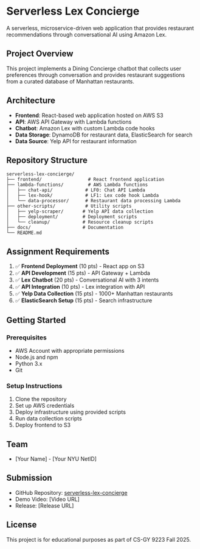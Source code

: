 # Serverless Lex Concierge

A serverless, microservice-driven web application that provides restaurant recommendations through conversational AI using Amazon Lex.

## Project Overview

This project implements a Dining Concierge chatbot that collects user preferences through conversation and provides restaurant suggestions from a curated database of Manhattan restaurants.

## Architecture

- **Frontend**: React-based web application hosted on AWS S3
- **API**: AWS API Gateway with Lambda functions
- **Chatbot**: Amazon Lex with custom Lambda code hooks
- **Data Storage**: DynamoDB for restaurant data, ElasticSearch for search
- **Data Source**: Yelp API for restaurant information

## Repository Structure

```
serverless-lex-concierge/
├── frontend/                 # React frontend application
├── lambda-functions/         # AWS Lambda functions
│   ├── chat-api/            # LF0: Chat API Lambda
│   ├── lex-hook/            # LF1: Lex code hook Lambda
│   └── data-processor/      # Restaurant data processing Lambda
├── other-scripts/           # Utility scripts
│   ├── yelp-scraper/       # Yelp API data collection
│   ├── deployment/         # Deployment scripts
│   └── cleanup/            # Resource cleanup scripts
├── docs/                   # Documentation
└── README.md
```

## Assignment Requirements

1. ✅ **Frontend Deployment** (10 pts) - React app on S3
2. ✅ **API Development** (15 pts) - API Gateway + Lambda
3. ✅ **Lex Chatbot** (20 pts) - Conversational AI with 3 intents
4. ✅ **API Integration** (10 pts) - Lex integration with API
5. ✅ **Yelp Data Collection** (15 pts) - 1000+ Manhattan restaurants
6. ✅ **ElasticSearch Setup** (15 pts) - Search infrastructure

## Getting Started

### Prerequisites

- AWS Account with appropriate permissions
- Node.js and npm
- Python 3.x
- Git

### Setup Instructions

1. Clone the repository
2. Set up AWS credentials
3. Deploy infrastructure using provided scripts
4. Run data collection scripts
5. Deploy frontend to S3

## Team

- [Your Name] - [Your NYU NetID]

## Submission

- GitHub Repository: [serverless-lex-concierge](https://github.com/[your-username]/serverless-lex-concierge)
- Demo Video: [Video URL]
- Release: [Release URL]

## License

This project is for educational purposes as part of CS-GY 9223 Fall 2025.
